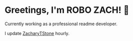 # Greetings, I'm ROBO ZACH! 🤖

Currently working as a professional readme developer.

I update [ZacharyTStone](https://github.com/ZacharyTStone) hourly.
